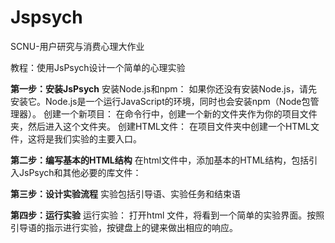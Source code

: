 # Jspsych
SCNU-用户研究与消费心理大作业

教程：使用JsPsych设计一个简单的心理实验

**第一步：安装JsPsych**
安装Node.js和npm： 如果你还没有安装Node.js，请先安装它。Node.js是一个运行JavaScript的环境，同时也会安装npm（Node包管理器）。
创建一个新项目： 在命令行中，创建一个新的文件夹作为你的项目文件夹，然后进入这个文件夹。
创建HTML文件： 在项目文件夹中创建一个HTML文件，这将是我们实验的主要入口。

**第二步：编写基本的HTML结构**
在html文件中，添加基本的HTML结构，包括引入JsPsych和其他必要的库文件：

**第三步：设计实验流程**
实验包括引导语、实验任务和结束语

**第四步：运行实验**
运行实验： 打开html 文件，将看到一个简单的实验界面。按照引导语的指示进行实验，按键盘上的键来做出相应的响应。
